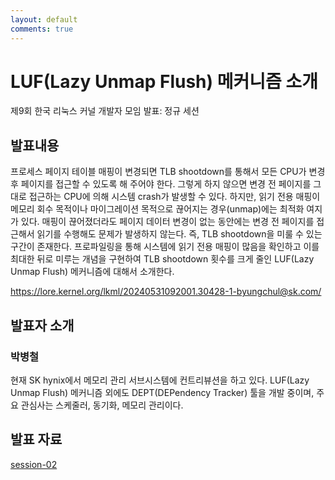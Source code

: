 ```yaml
---
layout: default
comments: true
---
```


# LUF(Lazy Unmap Flush) 메커니즘 소개
제9회 한국 리눅스 커널 개발자 모임 발표: 정규 세션

## 발표내용
프로세스 페이지 테이블 매핑이 변경되면 TLB shootdown를 통해서 모든 CPU가 변경 후 페이지를 접근할 수 있도록 해 주어야 한다. 그렇게 하지 않으면 변경 전 페이지를 그대로 접근하는 CPU에 의해 시스템 crash가 발생할 수 있다. 하지만, 읽기 전용 매핑이 메모리 회수 목적이나 마이그레이션 목적으로 끊어지는 경우(unmap)에는 최적화 여지가 있다. 매핑이 끊어졌더라도 페이지 데이터 변경이 없는 동안에는 변경 전 페이지를 접근해서 읽기를 수행해도 문제가 발생하지 않는다. 즉, TLB shootdown을 미룰 수 있는 구간이 존재한다. 프로파일링을 통해 시스템에 읽기 전용 매핑이 많음을 확인하고 이를 최대한 뒤로 미루는 개념을 구현하여 TLB shootdown 횟수를 크게 줄인 LUF(Lazy Unmap Flush) 메커니즘에 대해서 소개한다.

https://lore.kernel.org/lkml/20240531092001.30428-1-byungchul@sk.com/

## 발표자 소개

### 박병철
현재 SK hynix에서 메모리 관리 서브시스템에 컨트리뷰션을 하고 있다. LUF(Lazy Unmap Flush) 메커니즘 외에도 DEPT(DEPendency Tracker) 툴을 개발 중이며, 주요 관심사는 스케줄러, 동기화, 메모리 관리이다.

## 발표 자료
[session-02](https://raw.githubusercontent.com/kernel-dev-ko/kernel-dev-ko.github.io/master/9th/session-02/session-02.pdf)
